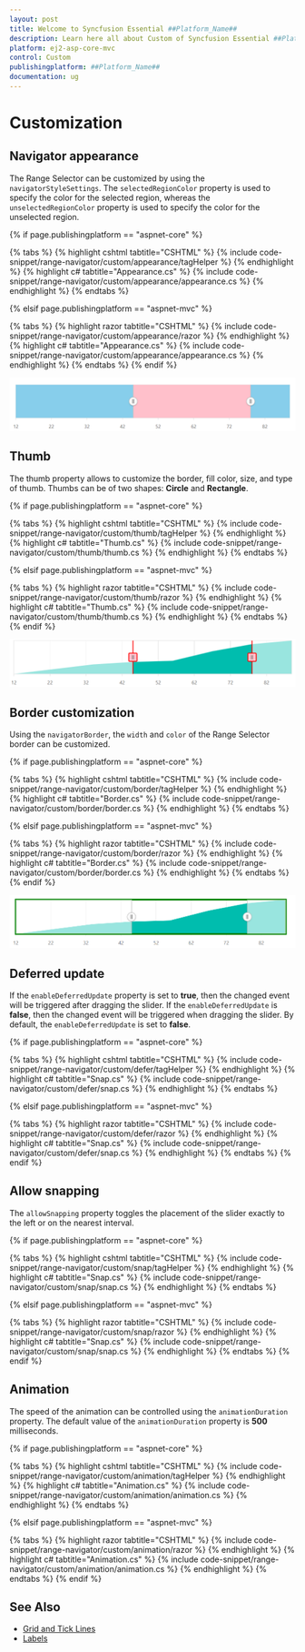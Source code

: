 ```yaml
---
layout: post
title: Welcome to Syncfusion Essential ##Platform_Name##
description: Learn here all about Custom of Syncfusion Essential ##Platform_Name## widgets based on HTML5 and jQuery.
platform: ej2-asp-core-mvc
control: Custom
publishingplatform: ##Platform_Name##
documentation: ug
---
```



# Customization

## Navigator appearance

The Range Selector can be customized by using the `navigatorStyleSettings`. The `selectedRegionColor` property is used to specify the color for the selected region, whereas the `unselectedRegionColor` property is used to specify the color for the unselected region.

{% if page.publishingplatform == "aspnet-core" %}

{% tabs %}
{% highlight cshtml tabtitle="CSHTML" %}
{% include code-snippet/range-navigator/custom/appearance/tagHelper %}
{% endhighlight %}
{% highlight c# tabtitle="Appearance.cs" %}
{% include code-snippet/range-navigator/custom/appearance/appearance.cs %}
{% endhighlight %}
{% endtabs %}

{% elsif page.publishingplatform == "aspnet-mvc" %}

{% tabs %}
{% highlight razor tabtitle="CSHTML" %}
{% include code-snippet/range-navigator/custom/appearance/razor %}
{% endhighlight %}
{% highlight c# tabtitle="Appearance.cs" %}
{% include code-snippet/range-navigator/custom/appearance/appearance.cs %}
{% endhighlight %}
{% endtabs %}
{% endif %}



![Range Selector appearance](images/custom/appearance.png)

## Thumb

The thumb property allows to customize the border, fill color, size, and type of thumb. Thumbs can be of two shapes: **Circle** and **Rectangle**.

{% if page.publishingplatform == "aspnet-core" %}

{% tabs %}
{% highlight cshtml tabtitle="CSHTML" %}
{% include code-snippet/range-navigator/custom/thumb/tagHelper %}
{% endhighlight %}
{% highlight c# tabtitle="Thumb.cs" %}
{% include code-snippet/range-navigator/custom/thumb/thumb.cs %}
{% endhighlight %}
{% endtabs %}

{% elsif page.publishingplatform == "aspnet-mvc" %}

{% tabs %}
{% highlight razor tabtitle="CSHTML" %}
{% include code-snippet/range-navigator/custom/thumb/razor %}
{% endhighlight %}
{% highlight c# tabtitle="Thumb.cs" %}
{% include code-snippet/range-navigator/custom/thumb/thumb.cs %}
{% endhighlight %}
{% endtabs %}
{% endif %}



![Thumb](images/custom/thumb.png)

## Border customization

Using the `navigatorBorder`, the `width` and `color` of the Range Selector border can be customized.

{% if page.publishingplatform == "aspnet-core" %}

{% tabs %}
{% highlight cshtml tabtitle="CSHTML" %}
{% include code-snippet/range-navigator/custom/border/tagHelper %}
{% endhighlight %}
{% highlight c# tabtitle="Border.cs" %}
{% include code-snippet/range-navigator/custom/border/border.cs %}
{% endhighlight %}
{% endtabs %}

{% elsif page.publishingplatform == "aspnet-mvc" %}

{% tabs %}
{% highlight razor tabtitle="CSHTML" %}
{% include code-snippet/range-navigator/custom/border/razor %}
{% endhighlight %}
{% highlight c# tabtitle="Border.cs" %}
{% include code-snippet/range-navigator/custom/border/border.cs %}
{% endhighlight %}
{% endtabs %}
{% endif %}



![Range Selector Border](images/custom/border.png)

## Deferred update

If the `enableDeferredUpdate` property is set to **true**, then the changed event will be triggered after dragging the slider. If the `enableDeferredUpdate` is **false**, then the changed event will be triggered when dragging the slider. By default,
the `enableDeferredUpdate` is set to **false**.

{% if page.publishingplatform == "aspnet-core" %}

{% tabs %}
{% highlight cshtml tabtitle="CSHTML" %}
{% include code-snippet/range-navigator/custom/defer/tagHelper %}
{% endhighlight %}
{% highlight c# tabtitle="Snap.cs" %}
{% include code-snippet/range-navigator/custom/defer/snap.cs %}
{% endhighlight %}
{% endtabs %}

{% elsif page.publishingplatform == "aspnet-mvc" %}

{% tabs %}
{% highlight razor tabtitle="CSHTML" %}
{% include code-snippet/range-navigator/custom/defer/razor %}
{% endhighlight %}
{% highlight c# tabtitle="Snap.cs" %}
{% include code-snippet/range-navigator/custom/defer/snap.cs %}
{% endhighlight %}
{% endtabs %}
{% endif %}



## Allow snapping

The `allowSnapping` property toggles the placement of the slider exactly to the left or on the nearest interval.

{% if page.publishingplatform == "aspnet-core" %}

{% tabs %}
{% highlight cshtml tabtitle="CSHTML" %}
{% include code-snippet/range-navigator/custom/snap/tagHelper %}
{% endhighlight %}
{% highlight c# tabtitle="Snap.cs" %}
{% include code-snippet/range-navigator/custom/snap/snap.cs %}
{% endhighlight %}
{% endtabs %}

{% elsif page.publishingplatform == "aspnet-mvc" %}

{% tabs %}
{% highlight razor tabtitle="CSHTML" %}
{% include code-snippet/range-navigator/custom/snap/razor %}
{% endhighlight %}
{% highlight c# tabtitle="Snap.cs" %}
{% include code-snippet/range-navigator/custom/snap/snap.cs %}
{% endhighlight %}
{% endtabs %}
{% endif %}



## Animation

The speed of the animation can be controlled using the `animationDuration` property. The default value of the `animationDuration` property is **500** milliseconds.

{% if page.publishingplatform == "aspnet-core" %}

{% tabs %}
{% highlight cshtml tabtitle="CSHTML" %}
{% include code-snippet/range-navigator/custom/animation/tagHelper %}
{% endhighlight %}
{% highlight c# tabtitle="Animation.cs" %}
{% include code-snippet/range-navigator/custom/animation/animation.cs %}
{% endhighlight %}
{% endtabs %}

{% elsif page.publishingplatform == "aspnet-mvc" %}

{% tabs %}
{% highlight razor tabtitle="CSHTML" %}
{% include code-snippet/range-navigator/custom/animation/razor %}
{% endhighlight %}
{% highlight c# tabtitle="Animation.cs" %}
{% include code-snippet/range-navigator/custom/animation/animation.cs %}
{% endhighlight %}
{% endtabs %}
{% endif %}



## See Also

* [Grid and Tick Lines](./grid-tick/)
* [Labels](./labels/)